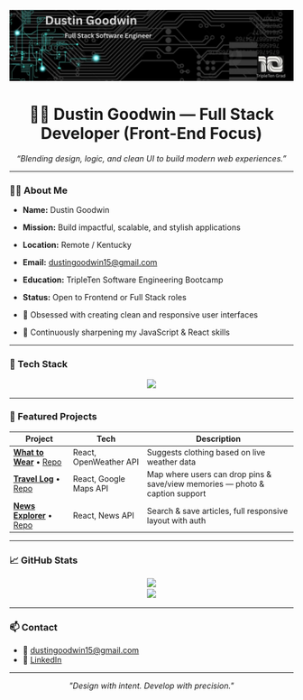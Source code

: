 <!-- BANNER -->
<p align="center">
  <img src="https://raw.githubusercontent.com/DGOOD-15/DGOOD-15/main/header.jpg" alt="Dustin Goodwin Banner" />
</p>

<h1 align="center">🧑‍💻 Dustin Goodwin — Full Stack Developer (Front-End Focus)</h1>

<p align="center">
  <i>“Blending design, logic, and clean UI to build modern web experiences.”</i>
</p>

---

### 👨‍🚀 About Me

- **Name:** Dustin Goodwin   
- **Mission:** Build impactful, scalable, and stylish applications  
- **Location:** Remote / Kentucky  
- **Email:** dustingoodwin15@gmail.com  
- **Education:** TripleTen Software Engineering Bootcamp  
- **Status:** Open to Frontend or Full Stack roles  

- 🧪 Obsessed with creating clean and responsive user interfaces  
- 🧠 Continuously sharpening my JavaScript & React skills  


---

### 🧰 Tech Stack

<p align="center">
  <img src="https://skillicons.dev/icons?i=html,css,js,react,nodejs,express,mongodb,jest,git,figma,webpack" />
</p>

---

### 🚀 Featured Projects

| Project | Tech | Description |
|--------|------|-------------|
| [**What to Wear**](https://dgood-15.github.io/what-to-wear) • [Repo](https://github.com/DGOOD-15/what-to-wear) | React, OpenWeather API | Suggests clothing based on live weather data |
| [**Travel Log**](https://github.com/DGOOD-15/travel-log) • [Repo](https://github.com/DGOOD-15/TravelLog) | React, Google Maps API | Map where users can drop pins & save/view memories — photo & caption support |
| [**News Explorer**](https://dgood-15.github.io/news-explorer) • [Repo](https://github.com/DGOOD-15/news-explorer) | React, News API | Search & save articles, full responsive layout with auth |

---

### 📈 GitHub Stats

<p align="center">
  <img src="https://github-readme-stats.vercel.app/api?username=DGOOD-15&show_icons=true&theme=tokyonight" />
  <br/>
  <img src="https://streak-stats.demolab.com?user=DGOOD-15&theme=tokyonight" />
</p>

---

### 📫 Contact

- 📧 dustingoodwin15@gmail.com   
- 💼 [LinkedIn](https://www.linkedin.com/in/dustin-goodwin-dev)

---

<p align="center">
  <i>"Design with intent. Develop with precision."</i>
</p>

